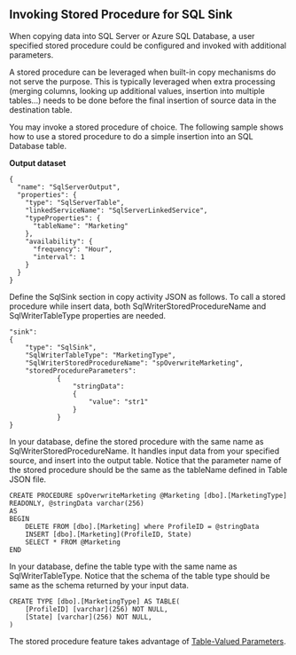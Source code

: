 ## Invoking Stored Procedure for SQL Sink

When copying data into SQL Server or Azure SQL Database, a user specified stored procedure could be configured and invoked with additional parameters. 

A stored procedure can be leveraged when built-in copy mechanisms do not serve the purpose. This is typically leveraged when extra processing (merging columns, looking up additional values, insertion into multiple tables…) needs to be done before the final insertion of source data in the destination table. 

You may invoke a stored procedure of choice. The following sample shows how to use a stored procedure to do a simple insertion into an SQL Database table. 

**Output dataset**

	{
	  "name": "SqlServerOutput",
	  "properties": {
	    "type": "SqlServerTable",
	    "linkedServiceName": "SqlServerLinkedService",
	    "typeProperties": {
	      "tableName": "Marketing"
	    },
	    "availability": {
	      "frequency": "Hour",
	      "interval": 1
	    }
	  }
	}
	
Define the SqlSink section in copy activity JSON as follows. To call a stored procedure while insert data, both SqlWriterStoredProcedureName and SqlWriterTableType properties are needed.

	"sink":
	{
	    "type": "SqlSink",
	    "SqlWriterTableType": "MarketingType",
	    "SqlWriterStoredProcedureName": "spOverwriteMarketing", 
	    "storedProcedureParameters":
	            {
	                "stringData": 
	                {
	                    "value": "str1"     
	                }
	            }
	}

In your database, define the stored procedure with the same name as SqlWriterStoredProcedureName. It handles input data from your specified source, and insert into the output table. Notice that the parameter name of the stored procedure should be the same as the tableName defined in Table JSON file.

	CREATE PROCEDURE spOverwriteMarketing @Marketing [dbo].[MarketingType] READONLY, @stringData varchar(256)
	AS
	BEGIN
	    DELETE FROM [dbo].[Marketing] where ProfileID = @stringData
	    INSERT [dbo].[Marketing](ProfileID, State)
	    SELECT * FROM @Marketing
	END

In your database, define the table type with the same name as SqlWriterTableType. Notice that the schema of the table type should be same as the schema returned by your input data.

	CREATE TYPE [dbo].[MarketingType] AS TABLE(
	    [ProfileID] [varchar](256) NOT NULL,
	    [State] [varchar](256) NOT NULL,
	)

The stored procedure feature takes advantage of [Table-Valued Parameters](https://msdn.microsoft.com/library/bb675163.aspx).